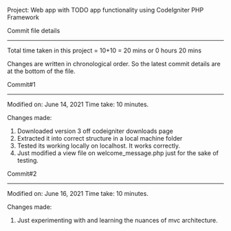 Project: Web app with TODO app functionality using CodeIgniter PHP Framework

Commit file details
********************

Total time taken in this project = 10+10 = 20 mins or 0 hours 20 mins

Changes are written in chronological order. So the latest commit details are at the bottom of the file.

Commit#1
*********

Modified on: June 14, 2021
Time take: 10 minutes.

Changes made:

1. Downloaded version 3 off codeigniter downloads page
2. Extracted it into correct structure in a local machine folder
3. Tested its working locally on localhost. It works correctly.
4. Just modified a view file on welcome_message.php just for the sake of testing.


Commit#2
*********

Modified on: June 16, 2021
Time take: 10 minutes.

Changes made:

1. Just experimenting with and learning the nuances of mvc architecture.
